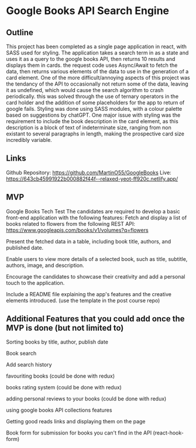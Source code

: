 # Google Books API Search Engine

## Outline

This project has been completed as a single page application in react, with SASS used for styling. The application takes a search term in as a state and uses it as a query to the google books API, then returns 10 results and displays them in cards. the request code uses Async/Await to fetch the data, then returns various elements of the data to use in the generation of a card element. One of the more difficult/annoying aspects of this project was the tendancy of the API to occasionally not return some of the data, leaving it as undefined, which would cause the search algorithm to crash periodically. this was solved through the use of ternary operators in the card holder and the addition of some placeholders for the app to return of google fails. Styling was done using SASS modules, with a colour palette based on suggestions by chatGPT. One major issue with styling was the requirement to include the book description in the card element, as this description is a block of text of indeterminate size, ranging from non existant to several paragraphs in length, making the prospective card size incredibly variable.

## Links

Github Repository: <https://github.com/MartinO55/GoogleBooks>
Live: <https://643cb45991922b000882f44f--relaxed-yeot-ff920c.netlify.app/>

## MVP

Google Books Tech Test
The candidates are required to develop a basic front-end application with the following features:
Fetch and display a list of books related to flowers from the following REST API: <https://www.googleapis.com/books/v1/volumes?q=flowers>

Present the fetched data in a table, including book title, authors, and published date.

Enable users to view more details of a selected book, such as title, subtitle, authors, image, and description.

Encourage the candidates to showcase their creativity and add a personal touch to the application.

Include a README file explaining the app's features and the creative elements introduced. (use the template in the post course repo)

## Additional Features that you could add once the MVP is done (but not limited to)

Sorting books by title, author, publish date

Book search

Add search history

favouriting books (could be done with redux)

books rating system (could be done with redux)

adding personal reviews to your books (could be done with redux)

using google books API collections features

Getting good reads links and displaying them on the page

Book form for submission for books you can't find in the API (react-hook-form)
